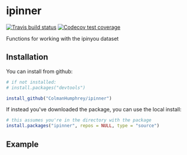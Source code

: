 # ipinner

<!-- badges: start -->
[![Travis build status](https://travis-ci.org/colmanhumphrey/ipinner.svg?branch=master)](https://travis-ci.org/colmanhumphrey/ipinner)
[![Codecov test coverage](https://codecov.io/gh/colmanhumphrey/ipinner/branch/master/graph/badge.svg)](https://codecov.io/gh/colmanhumphrey/ipinner?branch=master)
<!-- badges: end -->

Functions for working with the ipinyou dataset

## Installation

You can install from github:

``` r
# if not installed:
# install.packages("devtools")

install_github("ColmanHumphrey/ipinner")
```

If instead you've downloaded the package, you can use the local install:

```r
# this assumes you're in the directory with the package
install.packages("ipinner", repos = NULL, type = "source")
```

## Example
